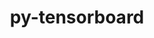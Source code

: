---
title: "py-tensorboard"
layout: cache
categories: [package, v0.20.3]
meta: {"versions": ["2.10.1", "2.12.0"], "compilers": ["gcc@=11.4.0"], "oss": ["ubuntu22.04"], "platforms": ["linux"], "targets": ["x86_64_v3"], "stacks": ["ml-linux-x86_64-cpu", "ml-linux-x86_64-cuda", "ml-linux-x86_64-rocm", "root"], "num_specs": 6, "num_specs_by_stack": {"ml-linux-x86_64-cpu": 4, "root": 6, "ml-linux-x86_64-rocm": 4, "ml-linux-x86_64-cuda": 4}}
spec_details: [{"hash": "avjijyyjx6ktaphdvnjavjqprtny45nh", "compiler": "gcc@=11.4.0", "versions": ["2.12.0"], "os": "ubuntu22.04", "platform": "linux", "target": "x86_64_v3", "variants": ["build_system=python_pip"], "stacks": ["ml-linux-x86_64-cpu", "root"], "size": "-", "tarball": "https://binaries.spack.io/releases/v0.20.3/build_cache/linux-ubuntu22.04-x86_64_v3/gcc-11.4.0/py-tensorboard-2.12.0/linux-ubuntu22.04-x86_64_v3-gcc-11.4.0-py-tensorboard-2.12.0-avjijyyjx6ktaphdvnjavjqprtny45nh.spack"}, {"hash": "2pjnzn52dthbjngstxhk4oi5vth4rt56", "compiler": "gcc@=11.4.0", "versions": ["2.12.0"], "os": "ubuntu22.04", "platform": "linux", "target": "x86_64_v3", "variants": ["build_system=python_pip"], "stacks": ["ml-linux-x86_64-rocm", "root"], "size": "-", "tarball": "https://binaries.spack.io/releases/v0.20.3/build_cache/linux-ubuntu22.04-x86_64_v3/gcc-11.4.0/py-tensorboard-2.12.0/linux-ubuntu22.04-x86_64_v3-gcc-11.4.0-py-tensorboard-2.12.0-2pjnzn52dthbjngstxhk4oi5vth4rt56.spack"}, {"hash": "2zkmgu3ljosrfyeqzehw63jytawlyw5n", "compiler": "gcc@=11.4.0", "versions": ["2.12.0"], "os": "ubuntu22.04", "platform": "linux", "target": "x86_64_v3", "variants": ["build_system=python_pip"], "stacks": ["root", "ml-linux-x86_64-cuda"], "size": "-", "tarball": "https://binaries.spack.io/releases/v0.20.3/build_cache/linux-ubuntu22.04-x86_64_v3/gcc-11.4.0/py-tensorboard-2.12.0/linux-ubuntu22.04-x86_64_v3-gcc-11.4.0-py-tensorboard-2.12.0-2zkmgu3ljosrfyeqzehw63jytawlyw5n.spack"}, {"hash": "5wjk27t4rksbzkmkxafthyes5nqpq3qj", "compiler": "gcc@=11.4.0", "versions": ["2.10.1"], "os": "ubuntu22.04", "platform": "linux", "target": "x86_64_v3", "variants": ["build_system=python_pip"], "stacks": ["ml-linux-x86_64-cpu", "root", "ml-linux-x86_64-rocm", "ml-linux-x86_64-cuda"], "size": "-", "tarball": "https://binaries.spack.io/releases/v0.20.3/build_cache/linux-ubuntu22.04-x86_64_v3/gcc-11.4.0/py-tensorboard-2.10.1/linux-ubuntu22.04-x86_64_v3-gcc-11.4.0-py-tensorboard-2.10.1-5wjk27t4rksbzkmkxafthyes5nqpq3qj.spack"}, {"hash": "svgst5vhqxvy6qxljre7b2xmtzczwwlv", "compiler": "gcc@=11.4.0", "versions": ["2.12.0"], "os": "ubuntu22.04", "platform": "linux", "target": "x86_64_v3", "variants": ["build_system=python_pip"], "stacks": ["ml-linux-x86_64-cpu", "root", "ml-linux-x86_64-rocm", "ml-linux-x86_64-cuda"], "size": "-", "tarball": "https://binaries.spack.io/releases/v0.20.3/build_cache/linux-ubuntu22.04-x86_64_v3/gcc-11.4.0/py-tensorboard-2.12.0/linux-ubuntu22.04-x86_64_v3-gcc-11.4.0-py-tensorboard-2.12.0-svgst5vhqxvy6qxljre7b2xmtzczwwlv.spack"}, {"hash": "7fvf7il6ik7445fyfaerumnyu5sjchhi", "compiler": "gcc@=11.4.0", "versions": ["2.12.0"], "os": "ubuntu22.04", "platform": "linux", "target": "x86_64_v3", "variants": ["build_system=python_pip"], "stacks": ["ml-linux-x86_64-cpu", "root", "ml-linux-x86_64-rocm", "ml-linux-x86_64-cuda"], "size": "-", "tarball": "https://binaries.spack.io/releases/v0.20.3/build_cache/linux-ubuntu22.04-x86_64_v3/gcc-11.4.0/py-tensorboard-2.12.0/linux-ubuntu22.04-x86_64_v3-gcc-11.4.0-py-tensorboard-2.12.0-7fvf7il6ik7445fyfaerumnyu5sjchhi.spack"}]
---
